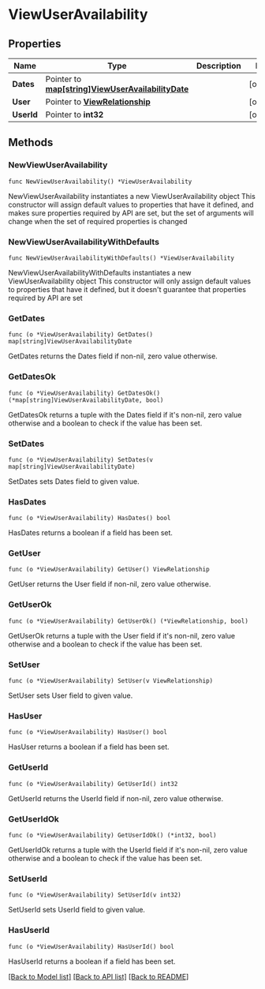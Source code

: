 # ViewUserAvailability

## Properties

Name | Type | Description | Notes
------------ | ------------- | ------------- | -------------
**Dates** | Pointer to [**map[string]ViewUserAvailabilityDate**](view.UserAvailabilityDate.md) |  | [optional] 
**User** | Pointer to [**ViewRelationship**](view.Relationship.md) |  | [optional] 
**UserId** | Pointer to **int32** |  | [optional] 

## Methods

### NewViewUserAvailability

`func NewViewUserAvailability() *ViewUserAvailability`

NewViewUserAvailability instantiates a new ViewUserAvailability object
This constructor will assign default values to properties that have it defined,
and makes sure properties required by API are set, but the set of arguments
will change when the set of required properties is changed

### NewViewUserAvailabilityWithDefaults

`func NewViewUserAvailabilityWithDefaults() *ViewUserAvailability`

NewViewUserAvailabilityWithDefaults instantiates a new ViewUserAvailability object
This constructor will only assign default values to properties that have it defined,
but it doesn't guarantee that properties required by API are set

### GetDates

`func (o *ViewUserAvailability) GetDates() map[string]ViewUserAvailabilityDate`

GetDates returns the Dates field if non-nil, zero value otherwise.

### GetDatesOk

`func (o *ViewUserAvailability) GetDatesOk() (*map[string]ViewUserAvailabilityDate, bool)`

GetDatesOk returns a tuple with the Dates field if it's non-nil, zero value otherwise
and a boolean to check if the value has been set.

### SetDates

`func (o *ViewUserAvailability) SetDates(v map[string]ViewUserAvailabilityDate)`

SetDates sets Dates field to given value.

### HasDates

`func (o *ViewUserAvailability) HasDates() bool`

HasDates returns a boolean if a field has been set.

### GetUser

`func (o *ViewUserAvailability) GetUser() ViewRelationship`

GetUser returns the User field if non-nil, zero value otherwise.

### GetUserOk

`func (o *ViewUserAvailability) GetUserOk() (*ViewRelationship, bool)`

GetUserOk returns a tuple with the User field if it's non-nil, zero value otherwise
and a boolean to check if the value has been set.

### SetUser

`func (o *ViewUserAvailability) SetUser(v ViewRelationship)`

SetUser sets User field to given value.

### HasUser

`func (o *ViewUserAvailability) HasUser() bool`

HasUser returns a boolean if a field has been set.

### GetUserId

`func (o *ViewUserAvailability) GetUserId() int32`

GetUserId returns the UserId field if non-nil, zero value otherwise.

### GetUserIdOk

`func (o *ViewUserAvailability) GetUserIdOk() (*int32, bool)`

GetUserIdOk returns a tuple with the UserId field if it's non-nil, zero value otherwise
and a boolean to check if the value has been set.

### SetUserId

`func (o *ViewUserAvailability) SetUserId(v int32)`

SetUserId sets UserId field to given value.

### HasUserId

`func (o *ViewUserAvailability) HasUserId() bool`

HasUserId returns a boolean if a field has been set.


[[Back to Model list]](../README.md#documentation-for-models) [[Back to API list]](../README.md#documentation-for-api-endpoints) [[Back to README]](../README.md)


